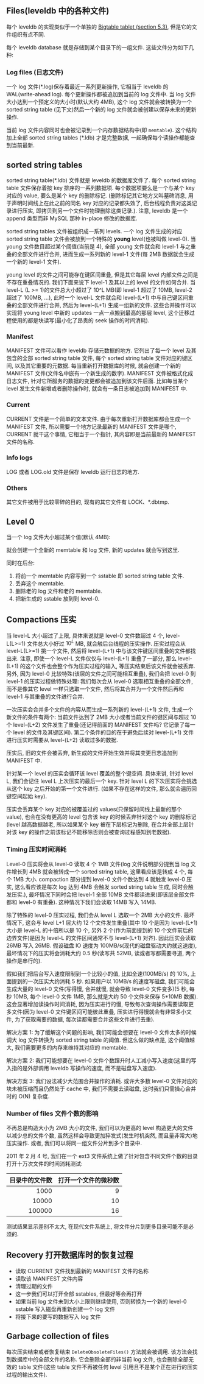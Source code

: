 ## Files(leveldb 中的各种文件)

每个 leveldb 的实现类似于一个单独的 [Bigtable tablet (section 5.3)](http://research.google.com/archive/bigtable.html), 但是它的文件组织有点不同. 

每个 leveldb database 就是存储到某个目录下的一组文件. 这些文件分为如下几种: 

### Log files (日志文件)

一个 log 文件(*.log)保存着最近一系列更新操作, 它相当于 leveldb 的 WAL(write-ahead log). 每个更新操作都被追加到当前的 log 文件中. 当 log 文件大小达到一个预定义的大小时(默认大约 4MB), 这个 log 文件就会被转换为一个 sorted string table (见下文)然后一个新的 log 文件就会被创建以保存未来的更新操作. 

当前 log 文件内容同时也会被记录到一个内存数据结构中(即 `memtable`). 这个结构加上全部 sorted string tables (*.ldb) 才是完整数据, 一起确保每个读操作都能查到当前最新. 

## sorted string tables

sorted string table(*.ldb) 文件就是 leveldb 的数据库文件了. 每个 sorted string table 文件保存着按 key 排序的一系列数据项. 每个数据项要么是一个与某个 key 对应的 value, 要么是某个 key 的删除标记. (删除标记其它地方又叫墓碑消息, 用于声明时间线上在此之前的同名 key 对应的记录都失效了, 后台线程负责对这类记录进行压实, 即拷贝到另一个文件时物理删除这类记录.). 注意, leveldb 是一个 append 类型而非 MySQL 那种 in-place 修改的数据库.

sorted string tables 文件被组织成一系列 levels. 一个 log 文件生成的对应 sorted string table 文件会被放到一个特殊的 **young** level(也被叫做 level-0). 当 young 文件数目超过某个阈值(当前是 4), 全部 young 文件就会和 level-1 与之重叠的全部文件进行合并, 进而生成一系列新的 level-1 文件(每 2MB 数据就会生成一个新的 level-1 文件). 

young level 的文件之间可能存在键区间重叠, 但是其它每层 level 内部文件之间是不存在重叠情况的. 我们下面来说下 level-1 及其以上的 level 的文件如何合并. 当 level-L (L >= 1)的文件总大小超过了 10^L MB(即 level-1 超过了 10MB, level-2 超过了 100MB, ...), 此时一个 level-L 文件就会和 level-(L+1) 中与自己键区间重叠的全部文件进行合并, 然后为 level-(L+1) 生成一组新的文件. 这些合并操作可以实现将 young level 中新的 updates 一点一点搬到最高的那层 level, 这个迁移过程使用的都是块读写(最小化了昂贵的 seek 操作的时间消耗). 

### Manifest

MANIFEST 文件可以看作 leveldb 存储元数据的地方. 它列出了每一个 level 及其包含的全部 sorted string table 文件, 每个 sorted string table 文件对应的键区间, 以及其它重要的元数据. 每当重新打开数据库的时候, 就会创建一个新的 MANIFEST 文件(文件名中嵌有一个新生成的数字). MANIFEST 文件被格式化成日志文件, 针对它所服务的数据的变更都会被追加到该文件后面. 比如每当某个 level 发生文件新增或者删除操作时, 就会有一条日志被追加到 MANIFEST 中. 

### Current

CURRENT 文件是一个简单的文本文件. 由于每次重新打开数据库都会生成一个 MANIFEST 文件, 所以需要一个地方记录最新的 MANIFEST 文件是哪个, CURRENT 就干这个事情, 它相当于一个指针, 其内容即是当前最新的 MANIFEST 文件的名称. 

### Info logs

LOG 或者 LOG.old 文件是保存 leveldb 运行日志的地方.

### Others

其它文件被用于比较零碎的目的, 现有的其它文件有 LOCK、*.dbtmp. 

## Level 0

当一个 log 文件大小超过某个值(默认 4MB): 

就会创建一个全新的 memtable 和 log 文件, 新的 updates 就会写到这里. 

同时在后台: 

1. 将前一个 memtable 内容写到一个 sstable 即 sorted string table 文件. 
2. 丢弃这个 memtable. 
3. 删除老的 log 文件和老的 memtable. 
4. 把新生成的 sstable 放到到 level-0. 

## Compactions 压实

当 level-L 大小超过了上限, 具体来说就是 level-0 文件数超过 4 个, level-L(L>=1) 文件总大小好过 $10^L$ MB, 就会触后台线程的压实操作. 压实过程会从 level-L(L>=1) 挑一个文件, 然后将 level-(L+1) 中与该文件键区间重叠的文件都找出来. 注意, 即使一个 level-L 文件仅仅与 level-(L+1) 重叠了一部分, 那么 level-(L+1) 的这个文件也会整个作为压实过程的输入, 等压实结束后该文件就会被丢弃. 另外, 因为 level-0 比较特殊(该层的文件之间可能相互重叠), 我们会把 level-0 到 level-1 的压实过程做特殊处理: 我们每次会从 level-0 选取相互重叠的全部文件, 而不是像其它 level 一样只选取一个文件, 然后将其合并为一个文件然后再和 level-1 与其重叠的文件进行合并. 

一次压实会合并多个文件的内容从而生成一系列新的 level-(L+1) 文件, 生成一个新文件的条件有两个: 当前文件达到了 2MB 大小或者当前文件的键区间与超过 10 个 level-(L+2) 文件发生了重叠(还记得前面的 MANIFEST 文件吗? 它记录了每一个 level 的文件及其键区间). 第二个条件的目的在于避免后续对 level-(L+1) 文件进行压实时需要从 level-(L+2) 读取过多的数据. 

压实后, 旧的文件会被丢弃, 新生成的文件开始生效并将其变更日志追加到 MANIFEST 中. 

针对某一个 level 的压实会循环该 level 覆盖的整个键空间. 具体来讲, 针对 level L, 我们会记住 level L 上次压实的最后一个 key. 针对 level L 的下次压实将会挑选从这个 key 之后开始的第一个文件进行. (如果不存在这样的文件, 那么就会遍历回键空间起始 key). 

压实会丢弃某个 key 对应的被覆盖过的 values(只保留时间线上最新的那个 value), 也会在没有更高的 level 包含该 key 的时候丢弃针对这个 key 的删除标记(level 越高数据越老, 所以如果某个 key 被在下层标记为删除, 在合并全部上层针对该 key 的操作之前该标记不能移除否则会被查询过程感知到老数据). 

### Timing 压实时间消耗

Level-0 压实将会从 level-0 读取 4 个 1MB 文件(log 文件说明部分提到当 log 文件增长到 4MB 就会被转成一个 sorted string table, 这里看应该是转成 4 个, 每个 1MB 大小. compaction 部分提到 level-0 文件个数达到 4 就触发 level-0 压实, 这么看应该是每次 log 达到 4MB 会触发 sorted string table 生成, 同时会触发压实.), 最坏情况下同时会把 level-1 全部 10MB 文件都读进来(即该层全部文件都和 level-0 有重叠). 这种情况下我们会读取 14MB 写入 14MB. 

除了特殊的 level-0 压实过程, 我们会从 level L 选取一个 2MB 大小的文件. 最坏情况下, 这会与 level L+1 层大约 12 个文件发生重叠(其中 10 个是因为 level-(L+1) 大小是 level-L 的十倍所以是 10 个, 另外 2 个(作为前面提到的 10 个文件前后的边界文件)是因为 level-L 的文件区间通常不与 level-(L+1) 对齐). 因此压实会读取 26MB 写入 26MB. 假设磁盘 IO 速度为 100MB/s(现代的磁盘驱动大约就这速度), 最坏情况下的压实将会消耗大约 0.5 秒(读写共 52MB, 读或者写都需要寻道, 两个操作是串行的). 

假如我们把后台写入速度限制到一个比较小的值, 比如全速(100MB/s) 的 10%, 上面提到的一次压实大约消耗 5 秒. 如果用户以 10MB/s 的速度写磁盘, 我们可能会生成大量的 level-0 文件(写得慢, 合并就慢, 就会导致 level-0 文件变多)(5 秒, 每秒 10MB, 每个 level-0 文件 1MB, 那么就是大约 50 个文件来保存 5*10MB 数据). 这会显著增加读操作时间消耗, 因为压实进行的慢, 导致每次查询操作需要读取更多文件(因为 level-0 文件键区间可能彼此重叠, 压实进行得慢就会有非常多小文件, 为了获取需要的数据, 每次读都需要合并这些文件进行去重).

解决方案 1: 为了缓解这个问题的影响, 我们可能会想要在 level-0 文件太多的时候调大 log 文件转换为 sorted string table 的阈值. 但这么做的缺点是, 这个阈值越大, 我们需要更多的内存来维持其对应的 memtable. 

解决方案 2: 我们可能想要在 level-0 文件个数蹿升时人工减小写入速度(这里的写入指的是外部调用 leveldb 写操作的速度, 而不是磁盘写入速度). 

解决方案 3: 我们设法减少大范围合并操作的消耗. 或许大多数 level-0 文件对应的块未被压缩而且仍然处于 cache 中, 我们不需要去读磁盘, 这时我们只需操心合并时的 O(N) 复杂度. 

### Number of files 文件个数的影响

不再总是构造大小为 2MB 大小的文件, 我们可以为更高的 level 构造更大的文件以减少总的文件个数, 虽然这样会导致更加猝发式(发生时机突然, 而且量非常大)地压实操作. 或者, 我们可以将同一组文件分片到多个目录中. 

2011 年 2 月 4 号, 我们在一个 ext3 文件系统上做了针对包含不同文件个数的目录打开十万次文件的时间消耗测试: 

|目录中的文件数         | 打开一个文件的微秒数          |
|-------------------:|----------------------------:|
|               1000 |                           9 |
|              10000 |                          10 |
|             100000 |                          16 |

测试结果显示差别不太大, 在现代文件系统上, 将文件分片到更多目录可能不是必须的. 

## Recovery 打开数据库时的恢复过程

- 读取 CURRENT 文件找到最新的 MANIFEST 文件的名称
- 读取该 MANIFEST 文件内容
- 清理过期的文件
- 这一步我们可以打开全部 sstables, 但最好等会再打开
- 如果当前 log 文件未到大小上限则继续使用, 否则转换为一个新的 level-0 sstable 写入磁盘再重新创建一个 log 文件
- 将接下来的要写的数据写入 log 文件

## Garbage collection of files

每次压实结束或者恢复结束 `DeleteObsoleteFiles()` 方法就会被调用. 该方法会找到数据库中的全部文件的名称. 它会删除全部的非当前 log 文件, 也会删除全部无效的 table 文件(这些 table 文件不再被任何 level 引用且不是某个正在进行的压实过程的输出文件). 
